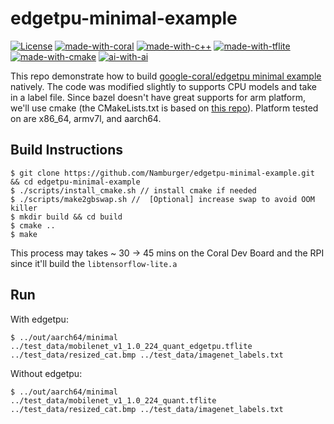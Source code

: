 # edgetpu-minimal-example
[![License](https://img.shields.io/badge/License-Apache%202.0-blue.svg)](https://opensource.org/licenses/Apache-2.0)
[![made-with-coral](https://img.shields.io/badge/Made%20with-Coral-orange)](https://coral.ai/)
[![made-with-c++](https://img.shields.io/badge/Made%20with-C%2B%2B-red)](https://www.cplusplus.com/)
[![made-with-tflite](https://img.shields.io/badge/Made%20with-Tensorflow--Lite-orange)](https://www.tensorflow.org/lite/)
[![made-with-cmake](https://img.shields.io/badge/Made%20with-cmake-Black)](https://cmake.org/)
[![ai-with-ai](https://img.shields.io/badge/AI%20with-AI-brightgreen)](https://en.wikipedia.org/wiki/Artificial_intelligence)

This repo demonstrate how to build [google-coral/edgetpu minimal example](https://github.com/google-coral/edgetpu/blob/master/src/cpp/examples/minimal.cc) natively. The code was modified slightly to supports CPU models and take in a label file. Since bazel doesn't have great supports for arm platform, we'll use cmake (the CMakeLists.txt is based on [this repo](https://github.com/google-coral/edgetpu/pull/88/commits/a5fdb413eb7492abfbec3c0dbc8a5543e7f84874)). Platform tested on are x86_64, armv7l, and aarch64.

## Build Instructions
```
$ git clone https://github.com/Namburger/edgetpu-minimal-example.git && cd edgetpu-minimal-example
$ ./scripts/install_cmake.sh // install cmake if needed
$ ./scripts/make2gbswap.sh //  [Optional] increase swap to avoid OOM killer
$ mkdir build && cd build
$ cmake ..
$ make
```
This process may takes ~ 30 -> 45 mins on the Coral Dev Board and the RPI since it'll build the `libtensorflow-lite.a`

## Run

With edgetpu:

`$ ../out/aarch64/minimal ../test_data/mobilenet_v1_1.0_224_quant_edgetpu.tflite ../test_data/resized_cat.bmp ../test_data/imagenet_labels.txt`

Without edgetpu:

`$ ../out/aarch64/minimal ../test_data/mobilenet_v1_1.0_224_quant.tflite ../test_data/resized_cat.bmp ../test_data/imagenet_labels.txt`
